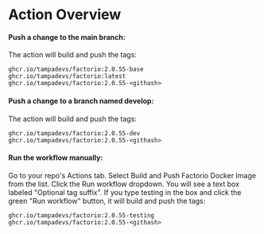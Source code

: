 # Action Overview
#### Push a change to the main branch:

The action will build and push the tags:
```
ghcr.io/tampadevs/factorio:2.0.55-base
ghcr.io/tampadevs/factorio:latest
ghcr.io/tampadevs/factorio:2.0.55-<githash>
```
#### Push a change to a branch named develop:
The action will build and push the tags:
```
ghcr.io/tampadevs/factorio:2.0.55-dev
ghcr.io/tampadevs/factorio:2.0.55-<githash>
```
#### Run the workflow manually:
Go to your repo's Actions tab.
Select Build and Push Factorio Docker Image from the list.
Click the Run workflow dropdown.
You will see a text box labeled "Optional tag suffix".
If you type testing in the box and click the green "Run workflow" button, it will build and push the tags:
```
ghcr.io/tampadevs/factorio:2.0.55-testing
ghcr.io/tampadevs/factorio:2.0.55-<githash>
```